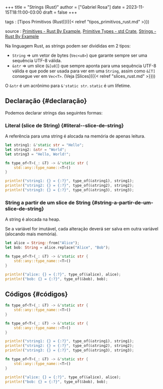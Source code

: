 +++
title = "Strings (Rust)"
author = ["Gabriel Rosa"]
date = 2023-11-15T18:11:00-03:00
draft = false
+++

tags
: [Tipos Primitivos (Rust)]({{< relref "tipos_primitivos_rust.md" >}})

source
: [Primitives - Rust By Example](https://doc.rust-lang.org/rust-by-example/primitives.html), [Primitive Types - std Crate](https://doc.rust-lang.org/std/#primitives), [Strings - Rust By Example](https://doc.rust-lang.org/rust-by-example/std/str.html)

Na linguagem Rust, as strings podem ser divididas em 2 tipos:

-   `String` =&gt; um vetor de bytes (`Vec<u8>`) que garante sempre ser uma sequência UTF-8 válida.
-   `&str` =&gt; um slice (`&[u8]`) que sempre aponta para uma sequência UTF-8 válida e que pode ser usada para ver em uma `String`, assim como `&[T]` consegue ver em `Vec<T>`. (Veja [Slices]({{< relref "slices_rust.md" >}}))

O `&str` é um acrônimo para `&'static str`. `static` é um lifetime.


## Declaração {#declaração}

Podemos declarar strings das seguintes formas:


### Literal (slice de String) {#literal--slice-de-string}

A referência para uma string é alocada na memória de apenas leitura.

```rust
let string1: &'static str = "Hello";
let string2: &str = "World";
let string3 = "Hello, World!";

fn type_of<T>(_: &T) -> &'static str {
    std::any::type_name::<T>()
}

println!("string1: {} = {:?}", type_of(&string1), string1);
println!("string2: {} = {:?}", type_of(&string2), string2);
println!("string3: {} = {:?}", type_of(&string3), string3);
```


### String a partir de um slice de String {#string-a-partir-de-um-slice-de-string}

A string é alocada na heap.

Se a variável for imutável, cada alteração deverá ser salva em outra variável (alocando mais memória).

```rust
let alice = String::from("Alice");
let bob: String = alice.replace("Alice", "Bob");

fn type_of<T>(_: &T) -> &'static str {
    std::any::type_name::<T>()
}

println!("alice: {} = {:?}", type_of(&alice), alice);
println!("bob: {} = {:?}", type_of(&bob), bob);
```


## Códigos {#códigos}

<a id="code-snippet--type-of"></a>
```rust
fn type_of<T>(_: &T) -> &'static str {
    std::any::type_name::<T>()
}
```

<a id="code-snippet--show-literal-str-results"></a>
```rust
fn type_of<T>(_: &T) -> &'static str {
    std::any::type_name::<T>()
}

println!("string1: {} = {:?}", type_of(&string1), string1);
println!("string2: {} = {:?}", type_of(&string2), string2);
println!("string3: {} = {:?}", type_of(&string3), string3);
```

<a id="code-snippet--show-string-from-slice-results"></a>
```rust
fn type_of<T>(_: &T) -> &'static str {
    std::any::type_name::<T>()
}

println!("alice: {} = {:?}", type_of(&alice), alice);
println!("bob: {} = {:?}", type_of(&bob), bob);
```
